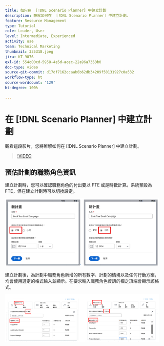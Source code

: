 ```yaml
---
title: 如何在  [!DNL Scenario Planner] 中建立計劃
description: 瞭解如何在  [!DNL Scenario Planner] 中建立計劃。
feature: Resource Management
type: Tutorial
role: Leader, User
level: Intermediate, Experienced
activity: use
team: Technical Marketing
thumbnail: 335318.jpeg
jira: KT-9076
exl-id: 554c00cd-5958-4e5d-acec-22a96a7353b0
doc-type: video
source-git-commit: d17df7162ccaab6b62db34209f50131927c0a532
workflow-type: ht
source-wordcount: '129'
ht-degree: 100%

---
```


# 在 [!DNL Scenario Planner] 中建立計劃

觀看這段影片，您將瞭解如何在 [!DNL Scenario Planner] 中建立計劃。

>[!VIDEO](https://video.tv.adobe.com/v/335318/?quality=12&learn=on&enablevpops)

## 預估計劃的職務角色資訊

建立計劃時，您可以確認職務角色的付出要以 FTE 或是時數計算。系統預設為 FTE，但在建立計劃時可以切換設定。

![在「[!UICONTROL 新計劃]」視窗中選取「[!UICONTROL FTE]」或「[!UICONTROL 時數]」](assets/scenario-planner-1.png)

建立計劃後，為計劃中職務角色新增的所有數字、計劃的情境以及任何行動方案，均會使用選定的格式輸入並顯示。在要求輸入職務角色資訊的欄之頂端會顯示該格式。

![以 [!UICONTROL FTE] 或[!UICONTROL 時數]檢視資訊，其位於 [!DNL Scenario Planner]](assets/scenario-planner-2.png)
